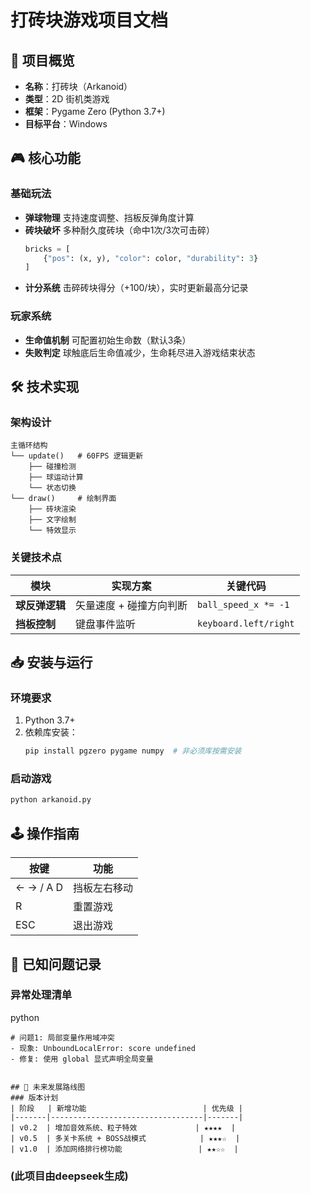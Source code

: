 # 打砖块游戏项目文档

## 📜 项目概览
- **名称**：打砖块（Arkanoid）
- **类型**：2D 街机类游戏
- **框架**：Pygame Zero (Python 3.7+)
- **目标平台**：Windows

## 🎮 核心功能
### 基础玩法
- **弹球物理**
  支持速度调整、挡板反弹角度计算
- **砖块破坏**
  多种耐久度砖块（命中1次/3次可击碎）
  ```python
  bricks = [
      {"pos": (x, y), "color": color, "durability": 3}
  ]
  ```
- **计分系统**
  击碎砖块得分（+100/块），实时更新最高分记录

### 玩家系统
- **生命值机制**
  可配置初始生命数（默认3条）
- **失败判定**
  球触底后生命值减少，生命耗尽进入游戏结束状态

## 🛠 技术实现
### 架构设计
```plaintext
主循环结构
└── update()   # 60FPS 逻辑更新
    ├── 碰撞检测
    ├── 球运动计算
    └── 状态切换
└── draw()     # 绘制界面
    ├── 砖块渲染
    ├── 文字绘制
    └── 特效显示
```

### 关键技术点
| 模块           | 实现方案                   | 关键代码                       |
|----------------|--------------------------|------------------------------|
| **球反弹逻辑**  | 矢量速度 + 碰撞方向判断    | `ball_speed_x *= -1`          |
| **挡板控制**    | 键盘事件监听             | `keyboard.left/right`        |


## 📥 安装与运行
### 环境要求
1. Python 3.7+
2. 依赖库安装：
   ```bash
   pip install pgzero pygame numpy  # 非必须库按需安装
   ```

### 启动游戏
```bash
python arkanoid.py 
```

## 🕹 操作指南
| 按键       | 功能                |
|-----------|--------------------|
| ← → / A D | 挡板左右移动        |
| R         | 重置游戏           |
| ESC       | 退出游戏           |

## 🐛 已知问题记录
### 异常处理清单
python
```
# 问题1: 局部变量作用域冲突
- 现象: UnboundLocalError: score undefined
- 修复: 使用 global 显式声明全局变量


## 🚀 未来发展路线图
### 版本计划
| 阶段   | 新增功能                          | 优先级 |
|-------|----------------------------------|-------|
| v0.2  | 增加音效系统、粒子特效             | ★★★★  |
| v0.5  | 多关卡系统 + BOSS战模式            | ★★★☆  |
| v1.0  | 添加网络排行榜功能                 | ★★☆☆  |
```
### (此项目由deepseek生成)
